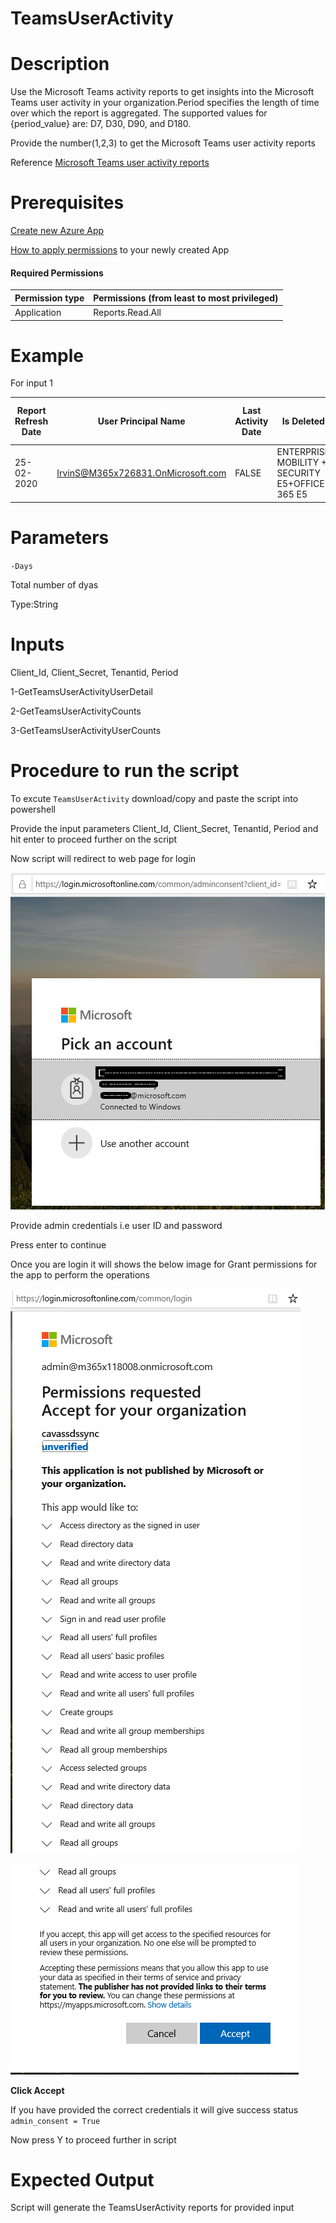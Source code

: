 # TeamsUserActivity

# Description

Use the Microsoft Teams activity reports to get insights into the Microsoft Teams user activity in your organization.Period specifies the length of time over which the report is aggregated. The supported values for {period_value} are: D7, D30, D90, and D180. 

Provide the number(1,2,3) to get the Microsoft Teams user activity reports

Reference [Microsoft Teams user activity reports](https://docs.microsoft.com/en-us/graph/api/resources/microsoft-teams-user-activity-reports?view=graph-rest-1.0)

# Prerequisites

[Create new Azure App](https://docs.microsoft.com/en-us/graph/auth-register-app-v2)

[How to apply permissions](https://docs.microsoft.com/en-us/graph/notifications-integration-app-registration) to your newly created App

#### Required Permissions

|Permission type	|Permissions (from least to most privileged)|
|----|---|
|Application	|Reports.Read.All|

# Example

For input 1

|Report Refresh Date	|User Principal Name	|Last Activity Date	|Is Deleted|	Deleted Date	|Assigned Products	|Team Chat Message Count|	Private Chat Message Count	|Call Count	|Meeting Count|Has Other Action	|Report Period|
|---|---|---|---|---|---|---|---|---|---|---|---|
|25-02-2020|IrvinS@M365x726831.OnMicrosoft.com		|FALSE		|ENTERPRISE MOBILITY + SECURITY E5+OFFICE 365 E5	|0	|0|	0	|0|	No	|30|

# Parameters

`-Days`

Total number of dyas 

Type:String

# Inputs 

Client_Id, Client_Secret, Tenantid, Period

1-GetTeamsUserActivityUserDetail

2-GetTeamsUserActivityCounts

3-GetTeamsUserActivityUserCounts

 # Procedure to run the script
 
   To excute `TeamsUserActivity` download/copy and paste the script into powershell
        
   Provide the input parameters Client_Id, Client_Secret, Tenantid, Period and hit enter to proceed further on the script
        
   Now script will redirect to web page for login
        
   ![Signin](https://github.com/Geetha63/MS-Teams-Scripts/blob/master/Images/Siginin.png)
        
   Provide admin credentials i.e user ID and password 
        
   Press enter to continue
   
   Once you are login it will shows the below image for Grant permissions for the app to perform the operations

 ![GrantPermission](https://github.com/Geetha63/MS-Teams-Scripts/blob/master/Images/GrantPermissions.png)	
 
 ![GrantPermission](https://github.com/Geetha63/MS-Teams-Scripts/blob/master/Images/GrantPermissions2.png)
 
 **Click Accept**

 If you have provided the correct credentials it will give success status `admin_consent = True`
 
 Now press Y to proceed further in script

# Expected Output

Script will generate the TeamsUserActivity reports for provided input
